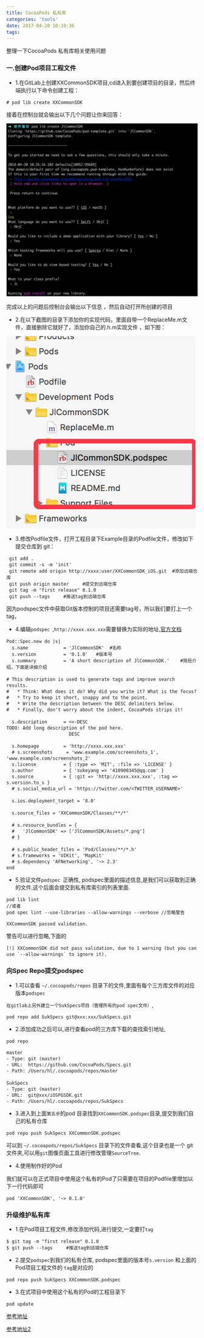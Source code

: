 ```yaml
---
title: CocoaPods 私有库
categories: 'tools'
date: 2017-04-20 10:10:36
tags:
---
```


整理一下CocoaPods 私有库相关使用问题

### 一.创建Pod项目工程文件

* 1.在GitLab上创建XXCommonSDK项目,cd进入到要创建项目的目录，然后终端执行以下命令创建工程：

```
# pod lib create XXCommonSDK
```
接着在控制台就会输出以下几个问题让你来回答：

![](https://raw.githubusercontent.com/sukeyang/blogImage/master/imgpod_create.png)


完成以上的问题后控制台会输出以下信息 ，然后自动打开所创建的项目

* 2.在以下截图的目录下添加你的实现代码，里面自带一个ReplaceMe.m文件，直接删除它就好了，添加你自己的.h.m实现文件 ，如下图：

![](https://raw.githubusercontent.com/sukeyang/blogImage/master/imgreplaceMe.png)

<!-- more -->
* 3.修改Podfile文件，打开工程目录下Example目录的Podfile文件，修改如下提交仓库到 git：

```
 git add .
 git commit -s -m 'init'
 git remote add origin http://xxxx:user/XXCommonSDK_iOS.git  #添加远端仓库
 git push origin master     #提交到远端仓库
 git tag -m "first release" 0.1.0
 git push --tags     #推送tag到远端仓库
```

因为podspec文件中获取Git版本控制的项目还需要tag号，所以我们要打上一个tag，

* 4.编辑`podspec `,`http://xxxx.xxx.xxx`需要替换为实际的地址,[官方文档](http://guides.cocoapods.org/making/specs-and-specs-repo.html)

```
Pod::Spec.new do |s|
  s.name             = 'JlCommonSDK'  #名称
  s.version          = '0.1.0'   #版本号
  s.summary          = 'A short description of JlCommonSDK.'    #简短介绍，下面是详细介绍

# This description is used to generate tags and improve search results.
#   * Think: What does it do? Why did you write it? What is the focus?
#   * Try to keep it short, snappy and to the point.
#   * Write the description between the DESC delimiters below.
#   * Finally, don't worry about the indent, CocoaPods strips it!

  s.description      = <<-DESC
TODO: Add long description of the pod here.
                       DESC

  s.homepage         = 'http://xxxx.xxx.xxx'
  # s.screenshots     = 'www.example.com/screenshots_1', 'www.example.com/screenshots_2'
  s.license          = { :type => 'MIT', :file => 'LICENSE' }
  s.author           = { 'sukeyang => '410900345@qq.com' }
  s.source           = { :git => 'http://xxxx.xxx.xxx', :tag => s.version.to_s }
  # s.social_media_url = 'https://twitter.com/<TWITTER_USERNAME>'

  s.ios.deployment_target = '8.0'

  s.source_files = 'XXCommonSDK/Classes/**/*'
  
  # s.resource_bundles = {
  #   'JlCommonSDK' => ['JlCommonSDK/Assets/*.png']
  # }

  # s.public_header_files = 'Pod/Classes/**/*.h'
  # s.frameworks = 'UIKit', 'MapKit'
  # s.dependency 'AFNetworking', '~> 2.3'
end
```
* 5.验证文件`podspec `正确性, podspec里面的描述信息,是我们可以获取到正确的文件,这个后面会提交到私有库索引的列表里面.

```
pod lib lint
//或者
pod spec lint --use-libraries --allow-warnings --verbose //忽略警告
```

```
XXCommonSDK passed validation.
```

警告可以进行忽略,下面的

```
[!] XXCommonSDK did not pass validation, due to 1 warning (but you can use `--allow-warnings` to ignore it).
```

### 向Spec Repo提交podspec
* 1.可以查看 `~/.cocoapods/repos` 目录下的文件,里面有每个三方库文件的对应版本`podspec `

`在gitlab上另外建立一个SukSpecs项目（管理所有的pod spec文件）`,

```
pod repo add SukSpecs git@xxx:xxx/SukSpecs.git
```

* 2.添加成功之后可以,进行查看pod的三方库下载的查找索引地址,

```
pod repo 
```

```
master
- Type: git (master)
- URL:  https://github.com/CocoaPods/Specs.git
- Path: /Users/hl/.cocoapods/repos/master

SukSpecs
- Type: git (master)
- URL:  git@xxx/iOSPGSDK.git
- Path: /Users/hl/.cocoapods/repos/SukSpecs
```

* 3.进入到上面`第五步`的pod 目录找到`XXCommonSDK.podspec`目录,提交到我们自己的私有仓库

```
pod repo push SukSpecs XXCommonSDK.podspec
```

可以到 `~/.cocoapods/repos/SukSpecs` 目录下的文件查看,这个目录也是一个 git 文件夹,可以用`git`图像页面工具进行修改管理`SourceTree`.

* 4.使用制作好的Pod

我们就可以在正式项目中使用这个私有的Pod了只需要在项目的Podfile里增加以下一行代码即可

```
pod 'XXCommonSDK', '~> 0.1.0'
```

### 升级维护私有库
* 1.在Pod项目工程文件,修改添加代码,进行提交,一定要打`tag`
 
```
$ git tag -m "first release" 0.1.0
$ git push --tags     #推送tag到远端仓库
```

* 2.提交`podspec`到我们的私有仓库, podspec里面的版本号`s.version` 和上面的Pod项目工程文件的 `tag`是对应的

```
pod repo push SukSpecs XXCommonSDK.podspec
```

* 3.在式项目中使用这个私有的Pod的工程目录下

```
pod update
```

[参考地址](http://blog.wtlucky.com/blog/2015/02/26/create-private-podspec/)

[参考地址2](https://www.jianshu.com/p/40d808d39721)


